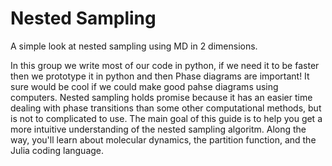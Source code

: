 # Nested Sampling
A simple look at nested sampling using MD in 2 dimensions.


In this group we write most of our code in python, if we need it to be faster then we prototype it in python and then 
Phase diagrams are important! It sure would be cool if we could make good pahse diagrams using computers.
Nested sampling holds promise because it has an easier time dealing with phase transitions than some other
computational methods, but is not to complicated to use. The main goal of this guide is to help you get a
more intuitive understanding of the nested sampling algoritm. Along the way, you'll learn about molecular
dynamics, the partition function, and the Julia coding language.
